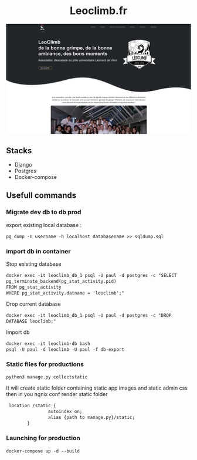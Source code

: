 <h1 align="center">
 Leoclimb.fr
</h1>

[![leoclimb](demo.png)](https://leoclimb.fr)

## Stacks
- Django
- Postgres
- Docker-compose

## Usefull commands

### Migrate dev db to db prod

export existing local database :
```
pg_dump -U username -h localhost databasename >> sqldump.sql 
```

### import db in container

Stop existing database 
```
docker exec -it leoclimb_db_1 psql -U paul -d postgres -c "SELECT pg_terminate_backend(pg_stat_activity.pid)
FROM pg_stat_activity
WHERE pg_stat_activity.datname = 'leoclimb';"
```

Drop current database
```
docker exec -it leoclimb_db_1 psql -U paul -d postgres -c "DROP DATABASE leoclimb;"
```

Import db
```
docker exec -it leoclimb-db bash
psql -U paul -d leoclimb -U paul -f db-export
```

### Static files for productions

```
python3 manage.py collectstatic
```
It will create static folder containing static app images and static admin css
then in you ngnix conf render static folder
```
 location /static {
                autoindex on;
                alias {path to manage.py}/static;
        }
```

### Launching for production
```
docker-compose up -d --build
```